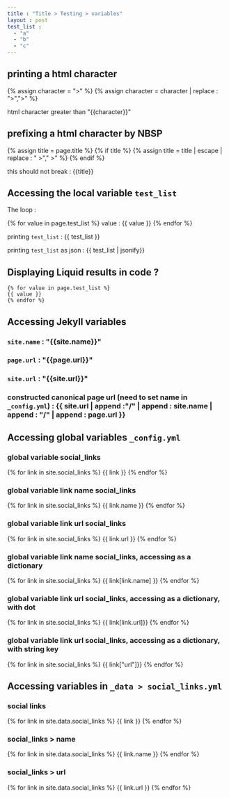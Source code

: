 ```yaml
---
title : "Title > Testing > variables"
layout : post
test_list :
  - "a"
  - "b"
  - "c"
---
```


## printing a html character

{% assign character  = ">" %}
{% assign character  = character | replace : ">","&gt;" %}
                                                 
html character greater than "{{character}}"

## prefixing a html character by NBSP


{% assign title = page.title %}
{% if title %}
{% assign title = title | escape | replace : " &gt;","&nbsp;&gt;" %}
{% endif %}

this should not break : {{title}}

## Accessing the local variable `test_list`
         
The loop :

{% for value in page.test_list %}
value : {{ value }}
{% endfor %}

printing `test_list` : {{ test_list }}

printing `test_list`  as json :  {{ test_list | jsonify}}

## Displaying Liquid results in code ?

```
{% for value in page.test_list %}
{{ value }}
{% endfor %}
```

## Accessing Jekyll variables

### `site.name` : "{{site.name}}"

### `page.url` : "{{page.url}}"

### `site.url` : "{{site.url}}"

### constructed canonical page url (need to set name in `_config.yml`) : {{ site.url | append :"/" | append : site.name | append : "/" | append : page.url }}

## Accessing global variables `_config.yml`

### global variable social_links

{% for link in site.social_links %}
{{ link }}
{% endfor %}

### global variable link name social_links

{% for link in site.social_links %}
{{ link.name }}
{% endfor %}

### global variable link url social_links

{% for link in site.social_links %}
{{ link.url }}
{% endfor %}


### global variable link name social_links, accessing as a dictionary

{% for link in site.social_links %}
{{ link[link.name] }}
{% endfor %}

### global variable link url social_links, accessing as a dictionary, with dot

{% for link in site.social_links %}
{{ link[link.url]}}
{% endfor %}

### global variable link url social_links, accessing as a dictionary, with string key

{% for link in site.social_links %}
{{ link["url"]}}
{% endfor %}

## Accessing variables in `_data > social_links.yml`

### social links

{% for link in site.data.social_links %}
{{ link }}
{% endfor %}

### social_links > name

{% for link in site.data.social_links %}
{{ link.name }}
{% endfor %}

### social_links > url

{% for link in site.data.social_links %}
{{ link.url }}
{% endfor %}

